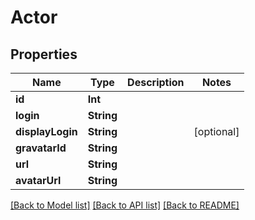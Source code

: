 # Actor

## Properties
Name | Type | Description | Notes
------------ | ------------- | ------------- | -------------
**id** | **Int** |  | 
**login** | **String** |  | 
**displayLogin** | **String** |  | [optional] 
**gravatarId** | **String** |  | 
**url** | **String** |  | 
**avatarUrl** | **String** |  | 

[[Back to Model list]](../README.md#documentation-for-models) [[Back to API list]](../README.md#documentation-for-api-endpoints) [[Back to README]](../README.md)


